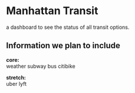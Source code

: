 # Manhattan Transit
a dashboard to see the status of all transit options. 

## Information we plan to include
**core:**  
weather
subway 
bus
citibike  

**stretch:**  
uber
lyft
